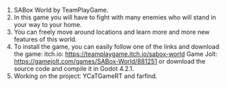   1. SABox World by TeamPlayGame.
  2. In this game you will have to fight with many enemies who will stand in your way to your home.
  3. You can freely move around locations and learn more and more new features of this world.
  4. To install the game, you can easily follow one of the links and download the game:
       itch.io: https://teamplaygame.itch.io/sabox-world
       Game Jolt: https://gamejolt.com/games/SABox-World/881251
     or download the source code and compile it in Godot 4.2.1.
  5. Working on the project: YCaTGameRT and farfind.
